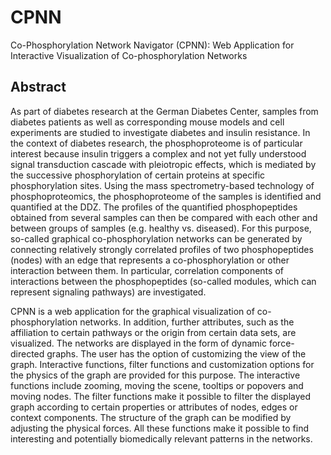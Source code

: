 # CPNN
Co-Phosphorylation Network Navigator (CPNN): Web Application for Interactive Visualization of Co-phosphorylation Networks

## Abstract
As part of diabetes research at the German Diabetes Center, samples from diabetes patients as well as corresponding mouse models and cell experiments are studied to investigate diabetes and insulin resistance. In the context of diabetes research, the phosphoproteome is of particular interest because insulin triggers a complex and not yet fully understood signal transduction cascade with pleiotropic effects, which is mediated by the successive phosphorylation of certain proteins at specific phosphorylation sites. Using the mass spectrometry-based technology of phosphoproteomics, the phosphoproteome of the samples is identified and quantified at the DDZ. The profiles of the quantified phosphopeptides obtained from several samples can then be compared with each other and between groups of samples (e.g. healthy vs. diseased). For this purpose, so-called graphical co-phosphorylation networks can be generated by connecting relatively strongly correlated profiles of two phosphopeptides (nodes) with an edge that represents a co-phosphorylation or other interaction between them. In particular, correlation components of interactions between the phosphopeptides (so-called modules, which can represent signaling pathways) are investigated.

CPNN is a web application for the graphical visualization of co-phosphorylation networks. In addition, further attributes, such as the affiliation to certain pathways or the origin from certain data sets, are visualized. The networks are displayed in the form of dynamic force-directed graphs. The user has the option of customizing the view of the graph. Interactive functions, filter functions and customization options for the physics of the graph are provided for this purpose. The interactive functions include zooming, moving the scene, tooltips or popovers and moving nodes. The filter functions make it possible to filter the displayed graph according to certain properties or attributes of nodes, edges or context components. The structure of the graph can be modified by adjusting the physical forces. All these functions make it possible to find interesting and potentially biomedically relevant patterns in the networks.
